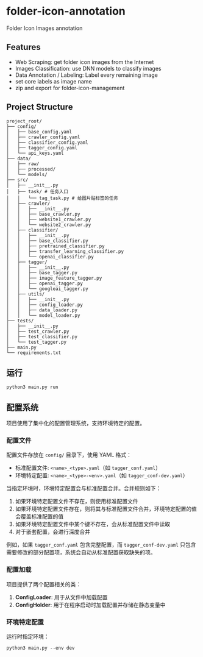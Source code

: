 # folder-icon-annotation
Folder Icon Images annotation

## Features

- Web Scraping: get folder icon images from the Internet
- Images Classification: use DNN models to classify images
- Data Annotation / Labeling: Label every remaining image 
- set core labels as image name
- zip and export for folder-icon-management



## Project Structure
```text
project_root/
├── config/
│   ├── base_config.yaml
│   ├── crawler_config.yaml
│   ├── classifier_config.yaml
│   ├── tagger_config.yaml
│   └── api_keys.yaml
├── data/
│   ├── raw/
│   ├── processed/
│   └── models/
├── src/
│   ├── __init__.py
│   ├── task/ # 任务入口
│   │   └── tag_task.py # 给图片贴标签的任务
│   ├── crawler/
│   │   ├── __init__.py
│   │   ├── base_crawler.py
│   │   ├── website1_crawler.py
│   │   └── website2_crawler.py
│   ├── classifier/
│   │   ├── __init__.py
│   │   ├── base_classifier.py
│   │   ├── pretrained_classifier.py
│   │   ├── transfer_learning_classifier.py
│   │   └── openai_classifier.py
│   ├── tagger/
│   │   ├── __init__.py
│   │   ├── base_tagger.py
│   │   ├── image_feature_tagger.py
│   │   ├── openai_tagger.py
│   │   └── googleai_tagger.py
│   ├── utils/
│   │   ├── __init__.py
│   │   ├── config_loader.py
│   │   ├── data_loader.py
│   │   └── model_loader.py
├── tests/
│   ├── __init__.py
│   ├── test_crawler.py
│   ├── test_classifier.py
│   └── test_tagger.py
├── main.py
└── requirements.txt
```

## 运行
```shell
python3 main.py run
```

## 配置系统

项目使用了集中化的配置管理系统，支持环境特定的配置。

### 配置文件

配置文件存放在 `config/` 目录下，使用 YAML 格式：

- 标准配置文件: `<name>_<type>.yaml`（如 `tagger_conf.yaml`）
- 环境特定配置: `<name>_<type>-<env>.yaml`（如 `tagger_conf-dev.yaml`）

当指定环境时，环境特定配置会与标准配置合并。合并规则如下：

1. 如果环境特定配置文件不存在，则使用标准配置文件
2. 如果环境特定配置文件存在，则将其与标准配置文件合并，环境特定配置的值会覆盖标准配置的值
3. 如果环境特定配置文件中某个键不存在，会从标准配置文件中读取
4. 对于嵌套配置，会进行深度合并

例如，如果 `tagger_conf.yaml` 包含完整配置，而 `tagger_conf-dev.yaml` 只包含需要修改的部分配置项，系统会自动从标准配置获取缺失的项。

### 配置加载

项目提供了两个配置相关的类：

1. **ConfigLoader**: 用于从文件中加载配置
2. **ConfigHolder**: 用于在程序启动时加载配置并存储在静态变量中

### 环境特定配置

运行时指定环境：

```shell
python3 main.py --env dev
```
